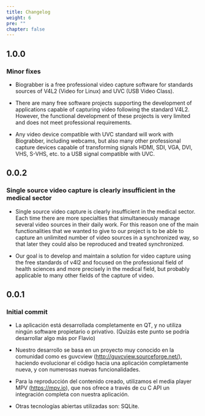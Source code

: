 ```yaml
---
title: Changelog
weight: 6
pre: ""
chapter: false
---
```

## 1.0.0
### Minor fixes

* Biograbber is a free professional video capture software for standards sources of V4L2 (Video for Linux) and UVC (USB Video Class).

* There are many free software projects supporting the development of applications capable of capturing video following the standard V4L2. However, the functional development of these projects is very limited and does not meet professional requirements.

* Any video device compatible with UVC standard will work with Biograbber, including webcams, but also many other professional capture devices capable of transforming signals HDMI, SDI, VGA, DVI, VHS, S-VHS, etc. to a USB signal compatible with UVC.

## 0.0.2
### Single source video capture is clearly insufficient in the medical sector

* Single source video capture is clearly insufficient in the medical sector. Each time there are more specialties that simultaneously manage several video sources in their daily work. For this reason one of the main functionalities that we wanted to give to our project is to be able to capture an unlimited number of video sources in a synchronized way, so that later they could also be reproduced and treated synchronized.

* Our goal is to develop and maintain a solution for video capture using the free standards of v4l2 and focused on the professional field of health sciences and more precisely in the medical field, but probably applicable to many other fields of the capture of video.

## 0.0.1
### Initial commit

* La aplicación está desarrollada completamente en QT, y no utiliza ningún software propietario o privativo. (Quizás este punto se podría desarrollar algo más por Flavio)

* Nuestro desarrollo se basa en un proyecto muy conocido en la comunidad como es guvcview (http://guvcview.sourceforge.net/), haciendo evolucionar el código hacia una aplicación completamente nueva, y con numerosas nuevas funcionalidades.

* Para la reproducción del contenido creado, utilizamos el media player MPV (https://mpv.io), que nos ofrece a través de cu C API un integración completa con nuestra aplicación.

* Otras tecnologías abiertas utilizadas son: SQLite.
